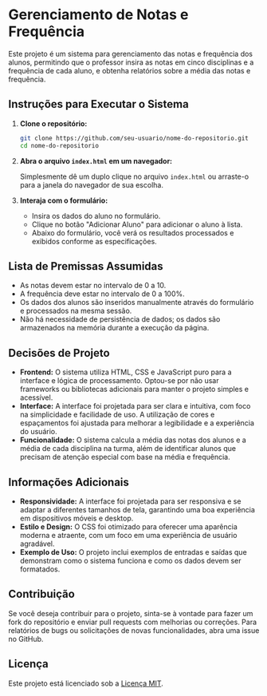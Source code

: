 # Gerenciamento de Notas e Frequência

Este projeto é um sistema para gerenciamento das notas e frequência dos alunos, permitindo que o professor insira as notas em cinco disciplinas e a frequência de cada aluno, e obtenha relatórios sobre a média das notas e frequência.

## Instruções para Executar o Sistema

1. **Clone o repositório:**

    ```bash
    git clone https://github.com/seu-usuario/nome-do-repositorio.git
    cd nome-do-repositorio
    ```

2. **Abra o arquivo `index.html` em um navegador:**

    Simplesmente dê um duplo clique no arquivo `index.html` ou arraste-o para a janela do navegador de sua escolha.

3. **Interaja com o formulário:**

    - Insira os dados do aluno no formulário.
    - Clique no botão "Adicionar Aluno" para adicionar o aluno à lista.
    - Abaixo do formulário, você verá os resultados processados e exibidos conforme as especificações.

## Lista de Premissas Assumidas

- As notas devem estar no intervalo de 0 a 10.
- A frequência deve estar no intervalo de 0 a 100%.
- Os dados dos alunos são inseridos manualmente através do formulário e processados na mesma sessão.
- Não há necessidade de persistência de dados; os dados são armazenados na memória durante a execução da página.

## Decisões de Projeto

- **Frontend:** O sistema utiliza HTML, CSS e JavaScript puro para a interface e lógica de processamento. Optou-se por não usar frameworks ou bibliotecas adicionais para manter o projeto simples e acessível.
- **Interface:** A interface foi projetada para ser clara e intuitiva, com foco na simplicidade e facilidade de uso. A utilização de cores e espaçamentos foi ajustada para melhorar a legibilidade e a experiência do usuário.
- **Funcionalidade:** O sistema calcula a média das notas dos alunos e a média de cada disciplina na turma, além de identificar alunos que precisam de atenção especial com base na média e frequência.

## Informações Adicionais

- **Responsividade:** A interface foi projetada para ser responsiva e se adaptar a diferentes tamanhos de tela, garantindo uma boa experiência em dispositivos móveis e desktop.
- **Estilo e Design:** O CSS foi otimizado para oferecer uma aparência moderna e atraente, com um foco em uma experiência de usuário agradável.
- **Exemplo de Uso:** O projeto inclui exemplos de entradas e saídas que demonstram como o sistema funciona e como os dados devem ser formatados.

## Contribuição

Se você deseja contribuir para o projeto, sinta-se à vontade para fazer um fork do repositório e enviar pull requests com melhorias ou correções. Para relatórios de bugs ou solicitações de novas funcionalidades, abra uma issue no GitHub.

## Licença

Este projeto está licenciado sob a [Licença MIT](LICENSE).


 
